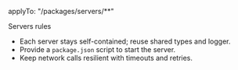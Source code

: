 applyTo: "/packages/servers/**"

Servers rules
- Each server stays self-contained; reuse shared types and logger.
- Provide a `package.json` script to start the server.
- Keep network calls resilient with timeouts and retries.
